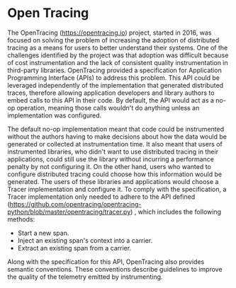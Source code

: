 # Open Tracing
The OpenTracing (https://opentracing.io) project, started in 2016, was focused on solving the problem of increasing the adoption of distributed tracing as a means for users to better understand their systems. One of the challenges identified by the project was that adoption was difficult because of cost instrumentation and the lack of consistent quality instrumentation in third-party libraries. OpenTracing provided a specification for Application Programming Interface (APIs) to address this problem. This API could be leveraged independently of the implementation that generated distributed traces, therefore allowing application developers and library authors to embed calls to this API in their code. By default, the API would act as a no-op operation, meaning those calls wouldn't do anything unless an implementation was configured.

The default no-op implementation meant that code could be instrumented without the authors having to make decisions about how the data would be generated or collected at instrumentation time. It also meant that users of instrumented libraries, who didn't want to use distributed tracing in their applications, could still use the library without incurring a performance penalty by not configuring it. On the other hand, users who wanted to configure distributed tracing could choose how this information would be generated. The users of these libraries and applications would choose a Tracer implementation and configure it. To comply with the specification, a Tracer implementation only needed to adhere to the API defined (https://github.com/opentracing/opentracing-python/blob/master/opentracing/tracer.py) , which includes the following methods:
* Start a new span. 
* Inject an existing span's context into a carrier. 
* Extract an existing span from a carrier.

Along with the specification for this API, OpenTracing also provides semantic conventions. These conventions describe guidelines to improve the quality of the telemetry emitted by instrumenting.

